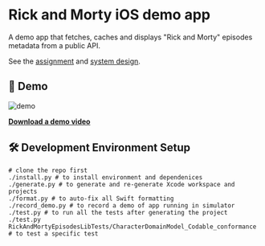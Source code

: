 # Rick and Morty iOS demo app

A demo app that fetches, caches and displays "Rick and Morty" episodes metadata from a public API.

See the [assignment](./assignment.md) and [system design](./system_design.md).

## 🚀 Demo

![demo](record_demo_final_thumbnail.png)

[**Download a demo video**](https://github.com/antonvmironov/rick-and-morty-app/raw/refs/heads/main/record_demo_final_video.mp4)

## 🛠️ Development Environment Setup

```shell
# clone the repo first
./install.py # to install environment and dependenices
./generate.py # to generate and re-generate Xcode workspace and projects
./format.py # to auto-fix all Swift formatting
./record_demo.py # to record a demo of app running in simulator
./test.py # to run all the tests after generating the project
./test.py RickAndMortyEpisodesLibTests/CharacterDomainModel_Codable_conformance # to test a specific test
```
